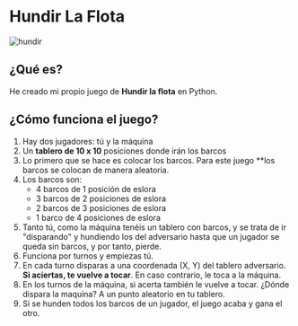 # Hundir La Flota

![hundir](https://user-images.githubusercontent.com/98879159/164447948-7fb670d2-218f-4fb2-84e1-fa8352291df7.png)

## ¿Qué es?

He creado mi propio juego de **Hundir la flota** en Python.

## ¿Cómo funciona el juego?

1. Hay dos jugadores: tú y la máquina
2. Un **tablero de 10 x 10** posiciones donde irán los barcos
3. Lo primero que se hace es colocar los barcos. Para este juego **los barcos se colocan de manera aleatoria. 
4. Los barcos son:
    - 4 barcos de 1 posición de eslora
    - 3 barcos de 2 posiciones de eslora
    - 2 barcos de 3 posiciones de eslora
    - 1 barco de 4 posiciones de eslora
5. Tanto tú, como la máquina tenéis un tablero con barcos, y se trata de ir "disparando" y hundiendo los del adversario hasta que un jugador se queda sin barcos, y por tanto, pierde.
6. Funciona por turnos y empiezas tú.
7. En cada turno disparas a una coordenada (X, Y) del tablero adversario. **Si aciertas, te vuelve a tocar**. En caso contrario, le toca a la máquina.
8. En los turnos de la máquina, si acerta también le vuelve a tocar. ¿Dónde dispara la maquina? A un punto aleatorio en tu tablero.
9. Si se hunden todos los barcos de un jugador, el juego acaba y gana el otro.

